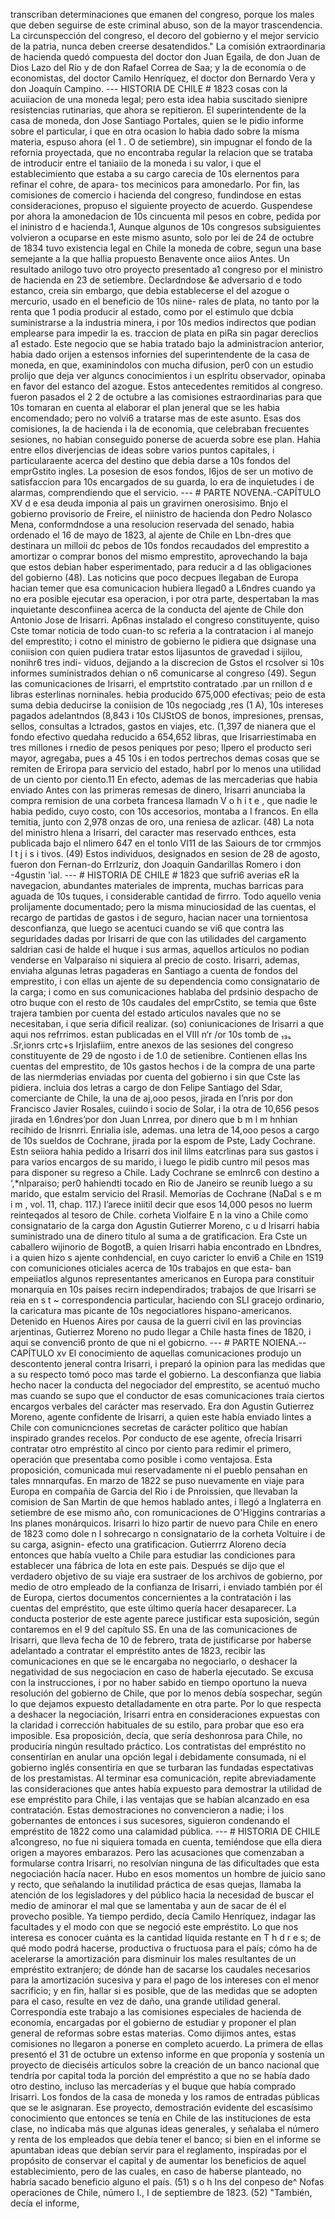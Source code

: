transcriban determinaciones que emanen del congreso, porque los males que deben seguirse de este criminal abuso, son de la mayor trascendencia. La circunspección del congreso, el decoro del gobierno y el mejor servicio de la patria, nunca deben creerse desatendidos." La comisión extraordinaria de hacienda quedó compuesta del doctor don Juan Egaila, de don Juan de Dios Lazo del Río y de don Rafael Correa de Saa; y la de economía o de economistas, del doctor Camilo Henríquez, el doctor don Bernardo Vera y don Joaquín Campino. --- HISTORIA DE CHILE # 1823 cosas con la acuiiacion de una moneda legal; pero esta idea habia suscitado sienipre resistencias rutinarias, que ahora se repitieron. El superintendente de la casa de moneda, don Jose Santiago Portales, quien se le pidio informe sobre el particular, i que en otra ocasion lo habia dado sobre la misma materia, espuso ahora (el 1 . O de setiembre), sin impugnar el fondo de la refornia proyectada, que no encontraba regular la relacion que se trataba de introducir entre el taniaiio de la moneda i su valor, i que el establecimiento que estaba a su cargo carecia de 10s elernentos para refinar el cohre, de apara- tos mecinicos para amonedarlo. Por fin, las comisiones de comercio i hacienda del congreso, fundindose en estas consideraciones, propuso el siguiente proyecto de acuerdo. Guspendese por ahora la amonedacion de 10s cincuenta mil pesos en cobre, pedida por el ininistro d e hacienda.1, Aunque algunos de 10s congresos subsiguientes volvieron a ocuparse en este mismo asunto, solo por lei de 24 de octubre de 1834 tuvo existencia legal en Chile la moneda de cobre, segun una base semejante a la que hallia propuesto Benavente once aiios Antes. Un resultado anilogo tuvo otro proyecto presentado a1 congreso por el ministro de hacienda en 23 de setiembre. Declardndose &#x26;e adversario d e todo estanco, creia sin embargo, que debia establecerse el del azogue o mercurio, usado en el beneficio de 10s niine- rales de plata, no tanto por la renta que 1 podia producir al estado, como por el estimulo que dcbia suministrarse a la industria minera, i por 10s medios indirectos que podian emplearse para impedir la es. traccion de plata en piRa sin pagar dereclios a1 estado. Este negocio que se habia tratado bajo la administracion anterior, habia dado orijen a estensos infornies del superintendente de la casa de moneda, en que, examinindolos con mucha difusion, per0 con un estudio prolijo que deja ver alguncs conocimientos i un esplritu observador, opinaba en favor del estanco del azogue. Estos antecedentes remitidos al congreso. fueron pasados el 2 2 de octubre a las comisiones estraordinarias para que 10s tomaran en cuenta al elaborar el plan jeneral que se les habia encomendado; pero no volvi6 a tratarse mas de este asunto. Esas dos comisiones, la de hacienda i la de economia, que celebraban frecuentes sesiones, no habian conseguido ponerse de acuerda sobre ese plan. Hahia entre ellos diverjencias de ideas sobre varios puntos capitales, i particularaente acerca del destino que debia darse a 10s fondos del emprGstito ingles. La posesion de esos fondos, I6jos de ser un motivo de satisfaccion para 10s encargados de su guarda, lo era de inquietudes i de alarmas, comprendiendo que el servicio. --- # PARTE NOVENA.-CAPÍTULO XV d e esa deuda imponia al pais un gravirnen onerosisimo. Bnjo el gobierno provisorio de Freire, el niinistro de hacienda don Pedro Nolasco Mena, conformdndose a una resolucion reservada del senado, habia ordenado el 16 de mayo de 1823, al ajente de Chile en Lbn-dres que destinara un milloii dc pebos de 10s fondos recaudados del emprestito a amortizar o comprar bonos del mismo emprestito, aprovechando la baja que estos debian haber esperimentado, para reducir a d las obligaciones del gobierno (48). Las noticins que poco decpues llegaban de Europa hacian temer que esa comunicacion hubiera llegad0 a L6ndres cuando ya no era posible ejecutar esa operacion, i por otra parte, despertaban la mas inquietante desconfiinea acerca de la conducta del ajente de Chile don Antonio Jose de Irisarri. Ap6nas instalado el congreso constituyente, quiso Cste tomar noticia de todo cuan-to sc referia a la contratacion i al manejo del emprestito; i cotno el ministro de gobierno le pidiera que dsignase una coniision con quien pudiera tratar estos lijasuntos de gravedad i sijilou, nonihr6 tres indi- viduos, dejjando a la discrecion de Gstos el rcsolver si 10s informes suministrados dehian o n6 comunicarse al congreso (49). Segun las comunicaciones de Irisarri, el emprtstito contratado .par un rnillon d e libras esterlinas norninales. hebia producido 675,000 efectivas; peio de esta suma debia deducirse la coniision de 10s negociadg ,res (1 A), 10s intereses pagados adelantndos (8,843 i 10s ClJStOS de bonos, impresiones, prensas, sellos, consultas a Ictrados, gastos en viajes, etc. (1,397 de nianera que el fondo efectivo quedaha reducido a 654,652 libras, que Irisarriestimaba en tres millones i rnedio de pesos peniques por peso; llpero el producto seri mayor, agregaba, pues a 45 10s i en todos pertrechos demas cosas que se remiten de Eriropa para servicio del estado, habrl por lo menos una utilidad de un ciento por ciento.11 En efecto, ademas de las mercaderias que habia enviado Antes con las primeras remesas de dinero, Irisarri anunciaba la compra remision de una corbeta francesa llamadn V o h i t e , que nadie le habia pedido, cuyo costo, con 10s accesorios, montaba a I francos. En ella temitia, junto con 2,978 onzas de oro, una reniesa de azlicar. (48) La nota del ministro hlena a Irisarri, del caracter mas reservado enthces, esta publicada bajo el nlimero 647 en el tonlo VI11 de las Saiours de tor crmmjos l t j i s i tivos. (49) Estos individuos, designados en sesion de 28 de agosto, fueron don Fernan-do Errlzuriz, don Joaquin Gandarillas Romero i don -4gustin \'ial. --- # HISTORIA DE CHILE # 1823 que sufri6 averias eR la navegacion, abundantes materiales de imprenta, muchas barricas para aguada de 10s tuques, i considerable cantidad de firrro. Todo aquello venia prolijamente documentado; pero la misma minuciosidad de las cuentas, el recargo de partidas de gastos i de seguro, hacian nacer una tornientosa desconfianza, que luego se acentuci cuando se vi6 que contra las seguridades dadas por Irisarri de que con las utilidades del cargamento saldrian casi de halde el huque i sus armas, aquellos articulos no podian venderse en Valparaíso ni siquiera al precio de costo. Irisarri, ademas, enviaha algunas letras pagaderas en Santiago a cuenta de fondos del emprestito, i con ellas un ajente de su dependencia como consignatario de la carga; i como en sus comunicaciones hablaba del prdsinio despacho de otro buque con el resto de 10s caudales del emprCstito, se temia que 6ste trajera tambien por cuenta del estado articulos navales que no se necesitaban, i que seria dificil realizar. (so) coniunicaciones de Irisarri a que aqui nos refrrimos. estan publicadas en el VIII n‘r /or 10s tomb de ₁₃ₛ .Sr,ionrs crtc+s Irjislafiim, entre anexos de las sesiones del congreso constituyente de 29 de ngosto i de 1.0 de setienibre. Contienen ellas Ins cuentas del emprestito, de 10s gastos hechos i de la compra de una parte de las niermderias enviadas por cuenta del gobierno i sin que Cste las pidiera. incluia dos letras a cargo de don Felipe Santiago del Sdar, comerciante de Chile, la una de aj,ooo pesos, jirada en I’nris por don Francisco Javier Rosales, cuiindo i socio de Solar, i la otra de 10,656 pesos jirada en 1.6ndres’por don Juan Lnrrea, por dinero que b m l m hnhian recihido de Irisnrri. Enrialia isle, ademas. una letra de 14,ooo pesos a cargo de 10s sueldos de Cochrane, jirada por la espom de Pste, Lady Cochrane. Estn seiiora hahia pedido a Irisarri dos inil lilms eatcrlinas para sus gastos i para varios encargos de su marido, i luego le pidib cuntro mil pesos mas para disponer su regreso a Chile. Lady Cochrane se emlnrc6 con destino a ‘,*nlparaiso; per0 hahiendti tocado en Rio de Janeiro se reunib luego a su marido, que estalm servicio del Rrasil. Memorias de Cochrane (NaDal s e m i m , vol. 11, chap. 117.) I’arece iniitil decir que esos 14,000 pesos no luerm reinteqados al tesoro de Chile. corheta Violfaire E n la vino a Chile como consignatario de la carga don Agustin Gutierrer Moreno, c u d Irisarri habia suministrado una de dinero titulo al suma a de gratificacion. Era Cste un caballero wijinorio de BogotB, a quien Irisarri habia encontrado en Lbndres, i a quien hizo s ajente conhdencial, en cuyo caricter lo envi6 a Chile en 1S19 con comuniciones oticiales acerca de 10s trabajos en que esta- ban empeiiatlos algunos representantes americanos en Europa para constituir monarquia en 10s paises recirn independirados; trabajos de que Irisarri se reia en s t ~ correspondencia particular, haciendo con SLI gracejo ordinario, la caricatura mas picante de 10s negociatlores hispano-americanos. Detenido en Huenos Aires por causa de la guerri civil en las provincias arjentinas, Gutierrez Moreno no pudo llegar a Chile hasta fines de 1820, i aqui se convenci6 pronto de que ni el gobicrno. --- # PARTE NOIENA.--CAPÍTULO xv El conocimiento de aquellas comunicaciones produjo un descontento jeneral contra Irisarri, i preparó la opinion para las medidas que a su respecto tomó poco mas tarde el gobierno. La desconfianza que liabia hecho nacer la conducta del negociador del emprestito, se acentuó mucho mas cuando se supo que el conductor de esas comunicaciones traía ciertos encargos verbales del carácter mas reservado. Era don Agustin Gutierrez Moreno, agente confidente de Irisarri, a quien este había enviado lintes a Chile con comunicnciones secretas de carácter politico que habían inspirado grandes recelos. Por conducto de ese agente, ofrecía Irisarri contratar otro empréstito al cinco por ciento para redimir el primero, operación que presentaba como posible i como ventajosa. Esta proposición, comunicada mui reservadamente ni el pueblo pensahan en tales mnnarqufas. En marzo de 1822 se puso nuevamente en viaje para Europa en compañía de Garcia del Rio i de Pnroissien, que llevaban la comision de San Martin de que hemos hablado antes, i llegó a Inglaterra en setiembre de ese mismo año, con romunicaciones de O'Higgins contrarias a Ins planes monárquicos. Irisarri lo hizo partir de nuevo para Chile en enero de 1823 como dole n l sohrecargo n consignatario de la corheta Voltuire i de su carga, asignin- efecto una gratificacion. Gutierrrz Aloreno decía entonces que había vuelto a Chile para estudiar las condiciones para establecer una fábrica de Iota en este pais. Después se dijo que el verdadero objetivo de su viaje era sustraer de los archivos de gobierno, por medio de otro empleado de la confianza de Irisarri, i enviado también por él de Europa, ciertos documentos concernientes a la contratación i las cuentas del empréstito, que este último quería hacer desaparecer. La conducta posterior de este agente parece justificar esta suposición, según contaremos en el 9 del capítulo SS. En una de las comunicaciones de Irisarri, que lleva fecha de 10 de febrero, trata de justificarse por haberse adelantado a contratar el empréstito antes de 1823, recibir las comunicaciones en que se le encargaba no negociarlo, o deshacer la negatividad de sus negociacion en caso de haberla ejecutado. Se excusa con la instrucciones, i por no haber sabido en tiempo oportuno la nueva resolución del gobierno de Chile, que por lo menos debía sospechar, según lo que dejamos expuesto detalladamente en otra parte. Por lo que respecta a deshacer la negociación, Irisarri entra en consideraciones expuestas con la claridad i corrección habituales de su estilo, para probar que eso era imposible. Esa proposición, decía, que sería deshonrosa para Chile, no produciría ningún resultado práctico. Los contratistas del empréstito no consentirían en anular una opción legal i debidamente consumada, ni el gobierno inglés consentiría en que se turbaran las fundadas espectativas de los prestamistas. Al terminar esa comunicación, repite abreviadamente las consideraciones que antes había expuesto para demostrar la utilidad de ese empréstito para Chile, i las ventajas que se habían alcanzado en esa contratación. Estas demostraciones no convencieron a nadie; i los gobernantes de entonces i sus sucesores, siguieron condenando el empréstito de 1822 como una calamidad pública. --- # HISTORIA DE CHILE a1congreso, no fue ni siquiera tomada en cuenta, temiéndose que ella diera origen a mayores embarazos. Pero las acusaciones que comenzaban a formularse contra Irisarri, no resolvían ninguna de las dificultades que esta negociación hacía nacer. Hubo en esos momentos un hombre de juicio sano y recto, que señalando la inutilidad práctica de esas quejas, llamaba la atención de los legisladores y del público hacia la necesidad de buscar el medio de aminorar el mal que se lamentaba y aun de sacar de él el provecho posible. Ya tiempo perdido, decía Camilo Henríquez, indagar las facultades y el modo con que se negoció este empréstito. Lo que nos interesa es conocer cuánta es la cantidad líquida restante en T h d r e s; de qué modo podrá hacerse, productiva o fructuosa para el país; cómo ha de acelerarse la amortización para disminuir los males resultantes de un empréstito extranjero; de dónde han de sacarse los caudales necesarios para la amortización sucesiva y para el pago de los intereses con el menor sacrificio; y en fin, hallar si es posible, que de las medidas que se adopten para el caso, resulte en vez de daño, una grande utilidad general. Correspondía este trabajo a las comisiones especiales de hacienda de economía, encargadas por el gobierno de estudiar y proponer el plan general de reformas sobre estas materias. Como dijimos antes, estas comisiones no llegaron a ponerse en completo acuerdo. La primera de ellas presentó el 31 de octubre un extenso informe en que proponía y sostenía un proyecto de dieciséis artículos sobre la creación de un banco nacional que tendría por capital toda la porción del empréstito a que no se había dado otro destino, incluso las mercaderías y el buque que había comprado Irisarri. Los fondos de la casa de moneda y los ramos de entradas públicas que se le asignaran. Ese proyecto, demostración evidente del escasísimo conocimiento que entonces se tenía en Chile de las instituciones de esta clase, no indicaba más que algunas ideas generales, y señalaba el número y renta de los empleados que debía tener el banco; si bien en el informe se apuntaban ideas que debían servir para el reglamento, inspiradas por el propósito de conservar el capital y de aumentar los beneficios de aquel establecimiento, pero de las cuales, en caso de haberse planteado, no habría sacado beneficio alguno el país. (51) s o h Ins del conpeso de^ Nofas operaciones de Chile, número I., I de septiembre de 1823. (52) "También, decía el informe,